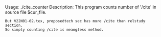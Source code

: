 Usage:
	./cite_counter
Description:
	This program counts number of '/cite' in source file $cur_file.

	But V22N01-02.tex, proposedtech sec has more /cite than relstudy section.
	So simply counting /cite is meangless method.
